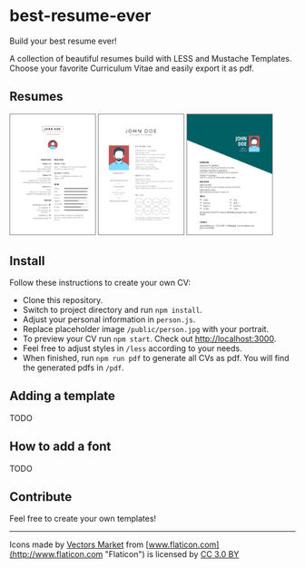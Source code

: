 # best-resume-ever

Build your best resume ever!

A collection of beautiful resumes build with LESS and Mustache Templates. Choose your favorite Curriculum Vitae and easily export it as pdf.

## Resumes

<a href="resumes/resume-1/resume-1.png"><img src="resumes/resume-1/resume-1.png" style="border: 1px solid grey" width="150"/></a>
<a href="resumes/resume-2/resume-2.png"><img src="resumes/resume-2/resume-2.png" style="border: 1px solid grey" width="150"/></a>
<a href="resumes/resume-3/resume-3.png"><img src="resumes/resume-3/resume-3.png" style="border: 1px solid grey" width="150"/></a>

## Install

Follow these instructions to create your own CV:

- Clone this repository.
- Switch to project directory and run `npm install`.
- Adjust your personal information in `person.js`.
- Replace placeholder image `/public/person.jpg` with your portrait.
- To preview your CV run `npm start`. Check out <http://localhost:3000>.
- Feel free to adjust styles in `/less` according to your needs.
- When finished, run `npm run pdf` to generate all CVs as pdf. You will find the generated pdfs in `/pdf`.

## Adding a template

TODO

## How to add a font

TODO

## Contribute

Feel free to create your own templates!

--------------------------------------------------------------------------------

Icons made by [Vectors Market](http://www.flaticon.com/authors/vectors-market "Vectors Market") from [www.flaticon.com](http://www.flaticon.com "Flaticon") is licensed by [CC 3.0 BY](http://creativecommons.org/licenses/by/3.0/ "Creative Commons BY 3.0")
